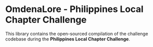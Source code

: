 # OmdenaLore - Philippines Local Chapter Challenge


This library contains the open-sourced compilation of the challenge codebase during the **Philippines Local Chapter Challenge**.
